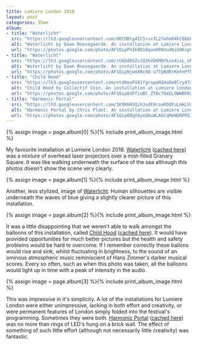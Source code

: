 ```yaml
---
title: Lumiere London 2018
layout: post
categories: 35mm
album:
- title: "Waterlicht"
  src: "https://lh3.googleusercontent.com/ORCOBlg4ICSruxfL27whmO4kC8bbhjDSl88ttbf-Q1etG-sv3jSDbHnao8U742UHeEBI7YqhAPE7C82aMPJ_9TEh2Bb3msiQCGCeLFKKUgNaGL1tEda9Yqx6Me0d5lBsQJsSoO2ALXg0JrAAVj7cGHiBel6WK0wEp1cs5aFD-7Wo_6sljOEM252xEIbOWkXkl_15PHQXgKiTuFjXMa3bo-OY8JXN3giQL4KYYKYEie_d_WuheNvllxYUR6w3xDRLkfuzTkcTR5sB7PWZyP5RrcQ4hwXEtsq7TuKhyovt5sxZrCxIKVS4kiLILYfZigUFX_titvHi0eEvw6k8SGRjz1g1yDmw6BxERHP-yE3eRoucFTIQY6DbyjMM21S1viFPWf9Io4spduFkOvSx_79ExEmQcbRvX4YHcE5b3dM5ofAXW1iyip-yHfO9_TPKD24RRvTqxS_ISYHSl_ZStkaT35ANFJJTwwIN9xOwFBN7w3Je098GU9NH61BNw45qYl7gSaaVbUTD59xt5vafJqDnWsge7OtgaTxGCQFGgagDhLPN9FiHLT1ZBFaURoTGGWd1-fy0fj6M-ktrAiTDn7cJcZbHjv22EgaE-NyEhAA"
  alt: "Waterlicht by Daan Roosegaarde. An installation at Lumiere London 2018"
  url: "https://photos.google.com/photo/AF1QipPhIk9D10qanHPAVu4biG0KzpVLyKRKglGI6aZA"
- title: "Waterlicht"
  src: "https://lh3.googleusercontent.com/rUhDd0VZvJQ3hVDKMQfkxn4ixL_nMyhDytcJSBEd-hrViFN5JOaLzoPn0LqFstPchQ5EcqXUkIou-dPx5asDRT8qhv_kpIeMB0zcmFqGM1bDIiIlMfNar2I9DlXsGr4dDx7vJDyvib1M_eNCd_1x74UTBOVQzpAQzzRzlEXPOH69BMPJecYvx_CuAoZrVNFL22yeRXhNst3k-xfXW2uHzX0KwhsJGd-I-F4QcDvueVdqHynclSJ--fvK8SFJhIU93_6VmBBqFPcCP9uxWxYSdoYrav5fL3ZquNKk9d_K9mA0T6XgPZTEJqfy-ifdlLIZCwrt6TKPCWvVzrPCJTLcqJLsUisI4ydbGZfRRSBDdFkDkurNgr2tGGAZHW6xqqedzdS79NpU0BqVErQYgnDrVc60JQtaBfib46ZsT4AuPNNyxm6Rt1FZAWw2hvB7oFIqhsbkz1WeiHoGFKBptWe6h_-tbcuKZnxBimlsIqnek8Mae3hT6nFOmKd8rfGPuGVtx29zj7M23_BtIubrJHYnap3fq2QF9typTfaCXEJx5iFKXbwmfpIYofrmcyx8gmnTnWqKGvY9boOKj7_hiEw86JGB5gbY-Sas9Ix-_go"
  alt: "Waterlicht by Daan Roosegaarde. An installation at Lumiere London 2018"
  url: "https://photos.google.com/photo/AF1QipNjwmXRc6O-u7TpNdRrKmYnPfMw3Y5dfxj97WUb"
- title: "Child Hood"
  src: "https://lh3.googleusercontent.com/etd8eoFV61fgrnpaM1HaDeBlry4TxREST_fJi9u7xlb_F7ExtMqwY800Vkc_EUI0fbLxuBBqXHEPxlNt2pWZc_koFKeQOeCyBJquhNyJ8gU78_Nlv5fh4oBhTVrIdA2qIsETjrtxpPA52FSRVhU4qjpD0KFfbhIu6K9vYMi5u5eLPXhSJzm-VXeNIQlSkmx7Bq0RZuFf-jnYjNtlnekVK-AbkQmOpS5rYENemu8_Fy9Mht6_4Fjhv-hJ60mDmMFwZpGkIFloMhpzkpLNEUUzzjfJa4JlrQgMrHUta2416VxPYs8dGDabTagQ4E4sTsC2D_CwAdo3ES1Zq4yVV6O8U-9uq9ohoLPpxgkgxzT68yyyg6VWpXOOrdpCm8s-H8Y4O5n7JlDI98qR5QHHnC__9W14SxQ0w81weW_1pYd70F9W06aBNM_K69K9PYafv4uLXFXcA2amTT7S0nxCme0A1E2UKeVN8thG9ViWnxF4skxLip95hvwZdFZIJ36bMyksGj_xoFuuasMkuL9MQWwLaXWWLCqFCkQOCBMc7RR5Ydmh7e9p7_fxq-4nrLLpqMr46bd2c_3fiyCd0CXyJIKcsMObkE79-MgoGDljsJs"
  alt: "Child Hood by Collectif Coin. An installation at Lumiere London 2018"
  url: "https://photos.google.com/photo/AF1QipOdFfiuBC_ZT8c7OeGLOWWBhKwuqP_-LfWdkKoj"
- title: "Harmonic Portal"
  src: "https://lh3.googleusercontent.com/1K9K6RSQihJsdF8roaROQFuLmkLVa1-Irc8MK5HW-Q0YwD41TtD8Eo8Tk2fIjrpCA-B32WyGXAX_f9vMyAD4DwMoK7Lc-drPD-PA0a6tvDxTGi0KhorHtDQqGAoFCPf2yU8vbEsHOZETJ6d9nDD6_Lh322spfQu_E9PpW88DpCngAB0Q1XILw0-_CoOOc3y-Dl79FryQgvzklY9iUymYXKVAKI56HFq0AvGApMjaa6I9aASDUALsI-thkMavnqNN6GPhhU4t4ixlq3NpsnBFC_lHnpLb3dr4iQrLA0_bv1uDIN98H0cgvbkeLuWi63d-A-DMCA-r_4iepJ_iyXn9yEUXRi4PjufM_28eyEmIOH-2cV2RCB-v7ugKCVadnxi-pkK4Thh05qhYSQRa04LSIAXbrOu7u9sVx2dM4gvNAyWDBdtKWi_Qvs0ruNLUFcw_Yh-40Lj_o5zh_i_tXIoCp6WLPums9fi48A-Z9pglbOOn5IoehVKTQiNd9f8tK1D1wPlBFkjiKwx9_04EF3_7TJD9fHKGgA0ftYNzC4FT7oleS5qiZGYnoAUSuOo9sce8LsNcL2gFtjD64xpWNpwej2OXf_uBXbge8EHambQ"
  alt: "Harmonic Portal by Chris Plant. An installation at Lumiere London 2018"
  url: "https://photos.google.com/photo/AF1QipO8qXdyeQUuWLA6CqMeNURFR5IzYX6eirb08kCU"
---
```


{% assign image = page.album[0] %}{% include print_album_image.html %}

My favourite installation at Lumiere London 2018. [Waterlicht][waterlicht-visitlondon] ([cached here][waterlicht-visitlondon-cache]) was a mixture of overhead laser projectors over a mist-filled Granary Square. It was like walking underneath the surface of the sea although this photos doesn't show the scene very clearly.

{% assign image = page.album[1] %}{% include print_album_image.html %}

Another, less stylized, image of [Waterlicht][waterlicht-visitlondon]. Human silhouettes are visible underneath the waves of blue giving a slightly clearer picture of this installation.

{% assign image = page.album[2] %}{% include print_album_image.html %}

It was a little disappointing that we weren't able to walk amongst the balloons of this installation, called [Child Hood][childhood-visitlondon] ([cached here][childhood-visitlondon-cache]). It would have provided opportunities for much better pictures but the health and safety problems would be hard to overcome. If I remember correctly these ballons would rise and sink, whilst fluctuating in brightness, to the sound of an ominous atmospheric music reminiscient of Hans Zimmer's darker musical scores. Every so often, such as when this photo was taken, all the balloons would light up in time with a peak of intensity in the audio.

{% assign image = page.album[3] %}{% include print_album_image.html %}

This was impressive in it's simplicity. A lot of the installations for Lumiere London were either unimpressive, lacking in both effort and creativity, or were permanent features of London simply folded into the festival's programming. Sometimes they were both. [Harmonic Portal][harmonicportal-visitlondon] ([cached here][harmonicportal-visitlondon-cache]) was no more than rings of LED's hung on a brick wall. The effect of something of such little effort (although not necessarily little creativity) was fantastic.

[waterlicht-visitlondon]: https://www.visitlondon.com/lumiere/installation/46121771-waterlicht "Waterlicht by Daan Roosegaarde"
[waterlicht-visitlondon-cache]: https://webcache.googleusercontent.com/search?q=cache:tPmgxS1E2SYJ:https://www.visitlondon.com/lumiere/installation/46121771-waterlicht "Waterlicht by Daan Roosegaarde - Google Cache"

[childhood-visitlondon]: https://www.visitlondon.com/lumiere/installation/46121816-child-hood "Child Hood by Collectif Coin"
[childhood-visitlondon-cache]: https://webcache.googleusercontent.com/search?q=cache:hhb0NnzkgzwJ:https://www.visitlondon.com/lumiere/installation/46121816-child-hood "Child Hood by Collectif Coin - Google Cache"

[harmonicportal-visitlondon]: https://www.visitlondon.com/lumiere/installation/46121816-child-hood "Harmonic Portal by Chris Plant"
[harmonicportal-visitlondon-cache]: https://webcache.googleusercontent.com/search?q=cache:CsEgp_ZK9dsJ:https://www.visitlondon.com/lumiere/installation/46284510-harmonic-portal "Harmonic Portal by Chris Plant - Google Cache"